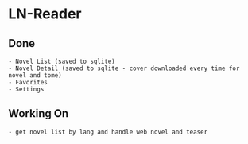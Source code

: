 # LN-Reader     

## Done      
    - Novel List (saved to sqlite)
    - Novel Detail (saved to sqlite - cover downloaded every time for novel and tome)
    - Favorites
    - Settings
    
## Working On
    - get novel list by lang and handle web novel and teaser